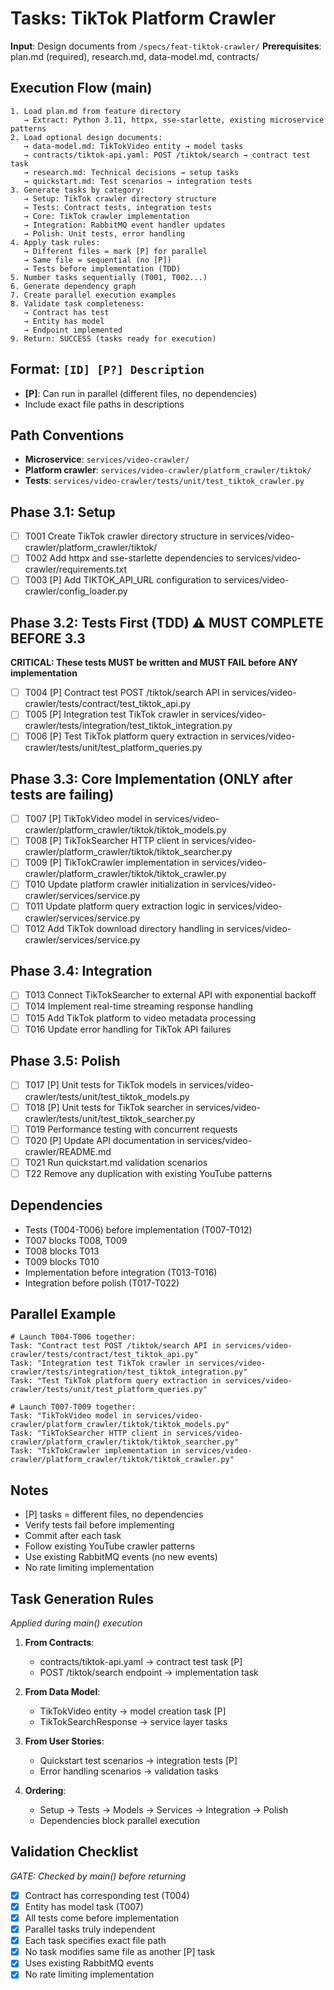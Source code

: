# Tasks: TikTok Platform Crawler

**Input**: Design documents from `/specs/feat-tiktok-crawler/`
**Prerequisites**: plan.md (required), research.md, data-model.md, contracts/

## Execution Flow (main)
```
1. Load plan.md from feature directory
   → Extract: Python 3.11, httpx, sse-starlette, existing microservice patterns
2. Load optional design documents:
   → data-model.md: TikTokVideo entity → model tasks
   → contracts/tiktok-api.yaml: POST /tiktok/search → contract test task
   → research.md: Technical decisions → setup tasks
   → quickstart.md: Test scenarios → integration tests
3. Generate tasks by category:
   → Setup: TikTok crawler directory structure
   → Tests: Contract tests, integration tests
   → Core: TikTok crawler implementation
   → Integration: RabbitMQ event handler updates
   → Polish: Unit tests, error handling
4. Apply task rules:
   → Different files = mark [P] for parallel
   → Same file = sequential (no [P])
   → Tests before implementation (TDD)
5. Number tasks sequentially (T001, T002...)
6. Generate dependency graph
7. Create parallel execution examples
8. Validate task completeness:
   → Contract has test
   → Entity has model
   → Endpoint implemented
9. Return: SUCCESS (tasks ready for execution)
```

## Format: `[ID] [P?] Description`
- **[P]**: Can run in parallel (different files, no dependencies)
- Include exact file paths in descriptions

## Path Conventions
- **Microservice**: `services/video-crawler/`
- **Platform crawler**: `services/video-crawler/platform_crawler/tiktok/`
- **Tests**: `services/video-crawler/tests/unit/test_tiktok_crawler.py`

## Phase 3.1: Setup
- [ ] T001 Create TikTok crawler directory structure in services/video-crawler/platform_crawler/tiktok/
- [ ] T002 Add httpx and sse-starlette dependencies to services/video-crawler/requirements.txt
- [ ] T003 [P] Add TIKTOK_API_URL configuration to services/video-crawler/config_loader.py

## Phase 3.2: Tests First (TDD) ⚠️ MUST COMPLETE BEFORE 3.3
**CRITICAL: These tests MUST be written and MUST FAIL before ANY implementation**
- [ ] T004 [P] Contract test POST /tiktok/search API in services/video-crawler/tests/contract/test_tiktok_api.py
- [ ] T005 [P] Integration test TikTok crawler in services/video-crawler/tests/integration/test_tiktok_integration.py
- [ ] T006 [P] Test TikTok platform query extraction in services/video-crawler/tests/unit/test_platform_queries.py

## Phase 3.3: Core Implementation (ONLY after tests are failing)
- [ ] T007 [P] TikTokVideo model in services/video-crawler/platform_crawler/tiktok/tiktok_models.py
- [ ] T008 [P] TikTokSearcher HTTP client in services/video-crawler/platform_crawler/tiktok/tiktok_searcher.py
- [ ] T009 [P] TikTokCrawler implementation in services/video-crawler/platform_crawler/tiktok/tiktok_crawler.py
- [ ] T010 Update platform crawler initialization in services/video-crawler/services/service.py
- [ ] T011 Update platform query extraction logic in services/video-crawler/services/service.py
- [ ] T012 Add TikTok download directory handling in services/video-crawler/services/service.py

## Phase 3.4: Integration
- [ ] T013 Connect TikTokSearcher to external API with exponential backoff
- [ ] T014 Implement real-time streaming response handling
- [ ] T015 Add TikTok platform to video metadata processing
- [ ] T016 Update error handling for TikTok API failures

## Phase 3.5: Polish
- [ ] T017 [P] Unit tests for TikTok models in services/video-crawler/tests/unit/test_tiktok_models.py
- [ ] T018 [P] Unit tests for TikTok searcher in services/video-crawler/tests/unit/test_tiktok_searcher.py
- [ ] T019 Performance testing with concurrent requests
- [ ] T020 [P] Update API documentation in services/video-crawler/README.md
- [ ] T021 Run quickstart.md validation scenarios
- [ ] T22 Remove any duplication with existing YouTube patterns

## Dependencies
- Tests (T004-T006) before implementation (T007-T012)
- T007 blocks T008, T009
- T008 blocks T013
- T009 blocks T010
- Implementation before integration (T013-T016)
- Integration before polish (T017-T022)

## Parallel Example
```
# Launch T004-T006 together:
Task: "Contract test POST /tiktok/search API in services/video-crawler/tests/contract/test_tiktok_api.py"
Task: "Integration test TikTok crawler in services/video-crawler/tests/integration/test_tiktok_integration.py"
Task: "Test TikTok platform query extraction in services/video-crawler/tests/unit/test_platform_queries.py"

# Launch T007-T009 together:
Task: "TikTokVideo model in services/video-crawler/platform_crawler/tiktok/tiktok_models.py"
Task: "TikTokSearcher HTTP client in services/video-crawler/platform_crawler/tiktok/tiktok_searcher.py"
Task: "TikTokCrawler implementation in services/video-crawler/platform_crawler/tiktok/tiktok_crawler.py"
```

## Notes
- [P] tasks = different files, no dependencies
- Verify tests fail before implementing
- Commit after each task
- Follow existing YouTube crawler patterns
- Use existing RabbitMQ events (no new events)
- No rate limiting implementation

## Task Generation Rules
*Applied during main() execution*

1. **From Contracts**:
   - contracts/tiktok-api.yaml → contract test task [P]
   - POST /tiktok/search endpoint → implementation task

2. **From Data Model**:
   - TikTokVideo entity → model creation task [P]
   - TikTokSearchResponse → service layer tasks

3. **From User Stories**:
   - Quickstart test scenarios → integration tests [P]
   - Error handling scenarios → validation tasks

4. **Ordering**:
   - Setup → Tests → Models → Services → Integration → Polish
   - Dependencies block parallel execution

## Validation Checklist
*GATE: Checked by main() before returning*

- [x] Contract has corresponding test (T004)
- [x] Entity has model task (T007)
- [x] All tests come before implementation
- [x] Parallel tasks truly independent
- [x] Each task specifies exact file path
- [x] No task modifies same file as another [P] task
- [x] Uses existing RabbitMQ events
- [x] No rate limiting implementation